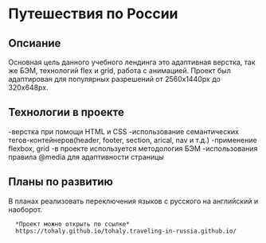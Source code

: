 # Путешествия по России

## Опсиание
Основная цель данного учебного лендинга это адаптивная верстка, так же БЭМ, технологий flex и grid, работа с анимацией.
Проект был адаптирован для популярных разрешений от 2560х1440px до 320х648px.

## Технологии в проекте 
-верстка при помощи HTML и CSS
-использование семантических тегов-контейнеров(header, footer, section, arical, nav и т.д.)
-применение flexbox, grid
-в проекте используется методология БЭМ
-использования правила @media для адаптивности страницы

## Планы по развитию
В планах реализовать переключения языков с русского на английский и наоборот.

      *Проект можно открыть по ссылке*  
      https://tohaly.github.io/tohaly.traveling-in-russia.github.io/
